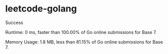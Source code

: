 # leetcode-golang

Success

Runtime: 0 ms, faster than 100.00% of Go online submissions for Base 7.

Memory Usage: 1.8 MB, less than 81.15% of Go online submissions for Base 7.

